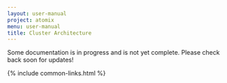 ```yaml
---
layout: user-manual
project: atomix
menu: user-manual
title: Cluster Architecture
---
```


Some documentation is in progress and is not yet complete. Please check back soon for updates!

{% include common-links.html %}
